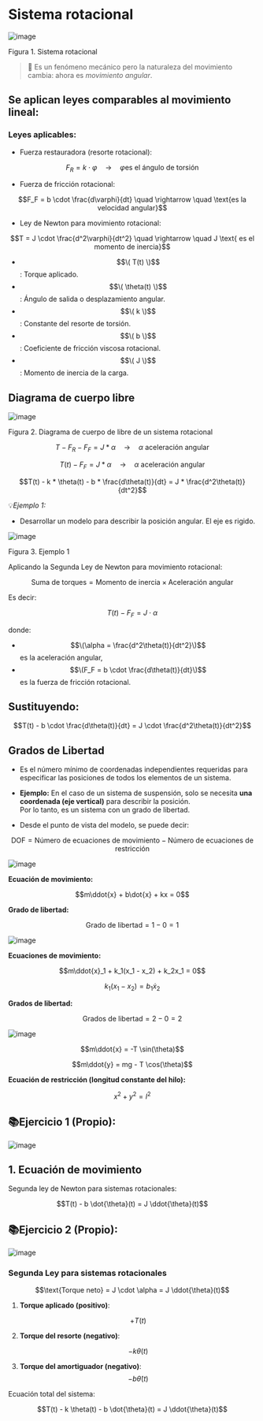 # Sistema rotacional   

![image](https://github.com/user-attachments/assets/a2921009-9d9c-443b-8d46-4b656338c715)

Figura 1. Sistema rotacional 

>🔑 Es un fenómeno mecánico pero la naturaleza del movimiento cambia: ahora es *movimiento angular*.

## Se aplican leyes comparables al movimiento lineal:

### Leyes aplicables:

- Fuerza restauradora (resorte rotacional):

$$F_R = k \cdot \varphi \quad \rightarrow \quad \varphi \text{es el ángulo de torsión}$$

- Fuerza de fricción rotacional:

$$F_F = b \cdot \frac{d\varphi}{dt} \quad \rightarrow \quad \text{es la velocidad angular}$$

- Ley de Newton para movimiento rotacional:

$$T = J \cdot \frac{d^2\varphi}{dt^2} \quad \rightarrow \quad J \text{ es el momento de inercia}$$

- $$\( T(t) \)$$: Torque aplicado.
- $$\( \theta(t) \)$$: Ángulo de salida o desplazamiento angular.
- $$\( k \)$$: Constante del resorte de torsión.
- $$\( b \)$$: Coeficiente de fricción viscosa rotacional.
- $$\( J \)$$: Momento de inercia de la carga.

## Diagrama de cuerpo libre 

![image](https://github.com/user-attachments/assets/2c86ef3f-aef4-465b-9fa2-58c9a0795df6)

Figura 2. Diagrama de cuerpo de libre de un sistema rotacional 

$$T - F_R - F_F = J * \alpha \quad \rightarrow \quad \alpha \text{ aceleración angular}$$

$$T(t) - F_F = J * \alpha \quad \rightarrow \quad \alpha \text{ aceleración angular}$$

$$T(t) - k * \theta(t) - b * \frac{d\theta(t)}{dt} = J * \frac{d^2\theta(t)}{dt^2}$$

💡*Ejemplo 1:*
* Desarrollar un modelo para describir la posición angular. El eje es rigido.
  
![image](https://github.com/user-attachments/assets/ef75f0e6-9091-428a-8004-0b5859aba953)

Figura 3. Ejemplo 1

Aplicando la Segunda Ley de Newton para movimiento rotacional:

$$\text{Suma de torques} = \text{Momento de inercia} \times \text{Aceleración angular}$$

Es decir:

$$T(t) - F_F = J \cdot \alpha$$

donde:
- $$\(\alpha = \frac{d^2\theta(t)}{dt^2}\)$$ es la aceleración angular,
- $$\(F_F = b \cdot \frac{d\theta(t)}{dt}\)$$ es la fuerza de fricción rotacional.



##  Sustituyendo:
$$T(t) - b \cdot \frac{d\theta(t)}{dt} = J \cdot \frac{d^2\theta(t)}{dt^2}$$

##  Grados de Libertad 

- Es el número mínimo de coordenadas independientes requeridas para especificar las posiciones de todos los elementos de un sistema.

- **Ejemplo:** En el caso de un sistema de suspensión, solo se necesita **una coordenada (eje vertical)** para describir la posición.  
  Por lo tanto, es un sistema con un grado de libertad.

- Desde el punto de vista del modelo, se puede decir:

$$\text{DOF} = \text{Número de ecuaciones de movimiento} - \text{Número de ecuaciones de restricción}$$

![image](https://github.com/user-attachments/assets/fdb8b41a-e717-409f-b210-58c8b8f4974e)

 **Ecuación de movimiento:**

 $$m\ddot{x} + b\dot{x} + kx = 0$$

 **Grado de libertad:**

 $$\text{Grado de libertad} = 1 - 0 = 1$$

 ![image](https://github.com/user-attachments/assets/ae51af76-f6d2-4c20-bed4-ef7eb3f42b7f)

**Ecuaciones de movimiento:**

$$m\ddot{x}_1 + k_1(x_1 - x_2) + k_2x_1 = 0$$

$$k_1(x_1 - x_2) = b_1\dot{x}_2$$

**Grados de libertad:**

$$\text{Grados de libertad} = 2 - 0 = 2$$

![image](https://github.com/user-attachments/assets/69b36e3f-ec4b-4e39-a2de-9201b0b182d4)


$$m\ddot{x} = -T \sin(\theta)$$

$$m\ddot{y} = mg - T \cos(\theta)$$

**Ecuación de restricción (longitud constante del hilo):**

$$x^2 + y^2 = l^2$$

## 📚Ejercicio 1 (Propio):

![image](https://github.com/user-attachments/assets/70f84f40-8816-4633-ba5b-b2f9c8d65514)

## 1. Ecuación de movimiento

Segunda ley de Newton para sistemas rotacionales:

$$T(t) - b \dot{\theta}(t) = J \ddot{\theta}(t)$$

## 📚Ejercicio 2 (Propio):

![image](https://github.com/user-attachments/assets/1abe5e8f-f429-4172-92fb-96440ec2db0a)

### Segunda Ley para sistemas rotacionales

$$\text{Torque neto} = J \cdot \alpha = J \ddot{\theta}(t)$$

1. **Torque aplicado (positivo)**:
   
   $$+T(t)$$

3. **Torque del resorte (negativo)**:  

   $$-k \theta(t)$$
 
4. **Torque del amortiguador (negativo)**:  
   $$-b \dot{\theta}(t)$$
   

Ecuación total del sistema:

$$T(t) - k \theta(t) - b \dot{\theta}(t) = J \ddot{\theta}(t)$$
